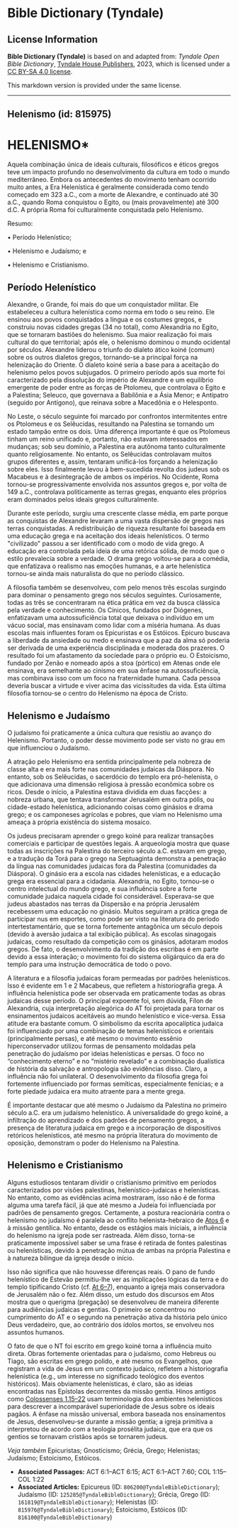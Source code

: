 # Bible Dictionary (Tyndale)

## License Information

**Bible Dictionary (Tyndale)** is based on and adapted from: _Tyndale Open Bible Dictionary_, [Tyndale House Publishers](https://tyndaleopenresources.com/), 2023, which is licensed under a [CC BY-SA 4.0 license](https://creativecommons.org/licenses/by-sa/4.0/legalcode.en).

This markdown version is provided under the same license.



--------------------------------

## Helenismo (id: 815975)

HELENISMO\*
===========

Aquela combinação única de ideais culturais, filosóficos e éticos gregos teve um impacto profundo no desenvolvimento da cultura em todo o mundo mediterrâneo. Embora os antecedentes do movimento tenham ocorrido muito antes, a Era Helenística é geralmente considerada como tendo começado em 323 a.C., com a morte de Alexandre, e continuado até 30 a.C., quando Roma conquistou o Egito, ou (mais provavelmente) até 300 d.C. A própria Roma foi culturalmente conquistada pelo Helenismo.

Resumo:

• Período Helenístico;

• Helenismo e Judaísmo; e

• Helenismo e Cristianismo.

Período Helenístico
-------------------

Alexandre, o Grande, foi mais do que um conquistador militar. Ele estabeleceu a cultura helenística como norma em todo o seu reino. Ele ensinou aos povos conquistados a língua e os costumes gregos, e construiu novas cidades gregas (34 no total), como Alexandria no Egito, que se tornaram bastiões do helenismo. Sua maior realização foi mais cultural do que territorial; após ele, o helenismo dominou o mundo ocidental por séculos. Alexandre liderou o triunfo do dialeto ático koiné (comum) sobre os outros dialetos gregos, tornando\-se a principal força na helenização do Oriente. O dialeto koiné seria a base para a aceitação do helenismo pelos povos subjugados. O primeiro período após sua morte foi caracterizado pela dissolução do império de Alexandre e um equilíbrio emergente de poder entre as forças de Ptolomeu, que controlava o Egito e a Palestina; Seleuco, que governava a Babilônia e a Ásia Menor; e Antípatro (seguido por Antígono), que reinava sobre a Macedônia e o Helesponto.

No Leste, o século seguinte foi marcado por confrontos intermitentes entre os Ptolomeus e os Selêucidas, resultando na Palestina se tornando um estado tampão entre os dois. Uma diferença importante é que os Ptolomeus tinham um reino unificado e, portanto, não estavam interessados em mudanças; sob seu domínio, a Palestina era autônoma tanto culturalmente quanto religiosamente. No entanto, os Selêucidas controlavam muitos grupos diferentes e, assim, tentaram unificá\-los forçando a helenização sobre eles. Isso finalmente levou à bem\-sucedida revolta dos judeus sob os Macabeus e à desintegração de ambos os impérios. No Ocidente, Roma tornou\-se progressivamente envolvida nos assuntos gregos e, por volta de 149 a.C., controlava politicamente as terras gregas, enquanto eles próprios eram dominados pelos ideais gregos culturalmente.

Durante este período, surgiu uma crescente classe média, em parte porque as conquistas de Alexandre levaram a uma vasta dispersão de gregos nas terras conquistadas. A redistribuição de riqueza resultante foi baseada em uma educação grega e na aceitação dos ideais helenísticos. O termo "civilizado" passou a ser identificado com o modo de vida grego. A educação era controlada pela ideia de uma retórica sólida, de modo que o estilo prevalecia sobre a verdade. O drama grego voltou\-se para a comédia, que enfatizava o realismo nas emoções humanas, e a arte helenística tornou\-se ainda mais naturalista do que no período clássico.

A filosofia também se desenvolveu, com pelo menos três escolas surgindo para dominar o pensamento grego nos séculos seguintes. Curiosamente, todas as três se concentraram na ética prática em vez da busca clássica pela verdade e conhecimento. Os Cínicos, fundados por Diógenes, enfatizavam uma autossuficiência total que deixava o indivíduo em um vácuo social, mas ensinavam como lidar com a miséria humana. As duas escolas mais influentes foram os Epicuristas e os Estóicos. Epicuro buscava a liberdade da ansiedade ou medo e ensinava que a paz da alma só poderia ser derivada de uma experiência disciplinada e moderada dos prazeres. O resultado foi um afastamento da sociedade para o próprio eu. O Estoicismo, fundado por Zenão e nomeado após a stoa (pórtico) em Atenas onde ele ensinava, era semelhante ao cinismo em sua ênfase na autossuficiência, mas combinava isso com um foco na fraternidade humana. Cada pessoa deveria buscar a virtude e viver acima das vicissitudes da vida. Esta última filosofia tornou\-se o centro do Helenismo na época de Cristo.

Helenismo e Judaísmo
--------------------

O judaísmo foi praticamente a única cultura que resistiu ao avanço do Helenismo. Portanto, o poder desse movimento pode ser visto no grau em que influenciou o Judaísmo.

A atração pelo Helenismo era sentida principalmente pela nobreza de classe alta e era mais forte nas comunidades judaicas da Diáspora. No entanto, sob os Selêucidas, o sacerdócio do templo era pró\-helenista, o que adicionava uma dimensão religiosa à pressão econômica sobre os ricos. Desde o início, a Palestina estava dividida em duas facções: a nobreza urbana, que tentava transformar Jerusalém em outra pólis, ou cidade\-estado helenística, adicionando coisas como ginásios e drama grego; e os camponeses agrícolas e pobres, que viam no Helenismo uma ameaça à própria existência do sistema mosaico.

Os judeus precisaram aprender o grego koiné para realizar transações comerciais e participar de questões legais. A arqueologia mostra que quase todas as inscrições na Palestina do terceiro século a.C. estavam em grego, e a tradução da Torá para o grego na Septuaginta demonstra a penetração da língua nas comunidades judaicas fora da Palestina (comunidades da Diáspora). O ginásio era a escola nas cidades helenísticas, e a educação grega era essencial para a cidadania. Alexandria, no Egito, tornou\-se o centro intelectual do mundo grego, e sua influência sobre a forte comunidade judaica naquela cidade foi considerável. Esperava\-se que judeus abastados nas terras da Dispersão e na própria Jerusalém recebessem uma educação no ginásio. Muitos seguiram a prática grega de participar nus em esportes, como pode ser visto na literatura do período intertestamentário, que se torna fortemente antagônica um século depois (devido à aversão judaica a tal exibição pública). As escolas sinagogais judaicas, como resultado da competição com os ginásios, adotaram modos gregos. De fato, o desenvolvimento da tradição dos escribas é em parte devido a essa interação; o movimento foi do sistema oligárquico da era do templo para uma instrução democrática de todo o povo.

A literatura e a filosofia judaicas foram permeadas por padrões helenísticos. Isso é evidente em 1 e 2 Macabeus, que refletem a historiografia grega. A influência helenística pode ser observada em praticamente todas as obras judaicas desse período. O principal expoente foi, sem dúvida, Fílon de Alexandria, cuja interpretação alegórica do AT foi projetada para tornar os ensinamentos judaicos aceitáveis ao mundo helenístico e vice\-versa. Essa atitude era bastante comum. O simbolismo da escrita apocalíptica judaica foi influenciado por uma combinação de temas helenísticos e orientais (principalmente persas), e até mesmo o movimento essênio hiperconservador utilizou formas de pensamento moldadas pela penetração do judaísmo por ideias helenísticas e persas. O foco no “conhecimento eterno” e no “mistério revelado” e a combinação dualística de história da salvação e antropologia são evidências disso. Claro, a influência não foi unilateral. O desenvolvimento da filosofia grega foi fortemente influenciado por formas semíticas, especialmente fenícias; e a forte piedade judaica era muito atraente para a mente grega.

É importante destacar que até mesmo o Judaísmo da Palestina no primeiro século a.C. era um judaísmo helenístico. A universalidade do grego koiné, a infiltração do aprendizado e dos padrões de pensamento gregos, a presença de literatura judaica em grego e a incorporação de dispositivos retóricos helenísticos, até mesmo na própria literatura do movimento de oposição, demonstram o poder do Helenismo na Palestina.

Helenismo e Cristianismo
------------------------

Alguns estudiosos tentaram dividir o cristianismo primitivo em períodos caracterizados por visões palestinas, helenístico\-judaicas e helenísticas. No entanto, como as evidências acima mostraram, isso não é de forma alguma uma tarefa fácil, já que até mesmo a Judeia foi influenciada por padrões de pensamento gregos. Certamente, a postura reacionária contra o helenismo no judaísmo é paralela ao conflito helenista\-hebraico de [Atos 6](https://ref.ly/Acts6:1-Acts6:15) e à missão gentílica. No entanto, desde os estágios mais iniciais, a influência do helenismo na igreja pode ser rastreada. Além disso, torna\-se praticamente impossível saber se uma frase é retirada de fontes palestinas ou helenísticas, devido à penetração mútua de ambas na própria Palestina e à natureza bilíngue da igreja desde o início.

Isso não significa que não houvesse diferenças reais. O pano de fundo helenístico de Estevão permitiu\-lhe ver as implicações lógicas da terra e do templo tipificando Cristo (cf. [At 6–7](https://ref.ly/Acts6:1-Acts7:60)), enquanto a igreja mais conservadora de Jerusalém não o fez. Além disso, um estudo dos discursos em Atos mostra que o querigma (pregação) se desenvolveu de maneira diferente para audiências judaicas e gentias. O primeiro se concentrou no cumprimento do AT e o segundo na penetração ativa da história pelo único Deus verdadeiro, que, ao contrário dos ídolos mortos, se envolveu nos assuntos humanos.

O fato de que o NT foi escrito em grego koiné torna a influência muito direta. Obras fortemente orientadas para o judaísmo, como Hebreus ou Tiago, são escritas em grego polido, e até mesmo os Evangelhos, que registram a vida de Jesus em um contexto judaico, refletem a historiografia helenística (e.g., um interesse no significado teológico dos eventos históricos). Mais obviamente helenísticas, é claro, são as ideias encontradas nas Epístolas decorrentes da missão gentia. Hinos antigos como [Colossenses 1\.15–22](https://ref.ly/Col1:15-Col1:22) usam terminologia dos ambientes helenísticos para descrever a incomparável superioridade de Jesus sobre os ideais pagãos. A ênfase na missão universal, embora baseada nos ensinamentos de Jesus, desenvolveu\-se durante a missão gentia; a igreja primitiva a interpretou de acordo com a teologia prosélita judaica, que era que os gentios se tornavam cristãos após se tornarem judeus.

*Veja também* Epicuristas; Gnosticismo; Grécia, Grego; Helenistas; Judaísmo; Estoicismo, Estóicos.

* **Associated Passages:** ACT 6:1–ACT 6:15; ACT 6:1–ACT 7:60; COL 1:15–COL 1:22
* **Associated Articles:** Epicureus (ID: `806200@TyndaleBibleDictionary`); Judaísmo (ID: `125285@TyndaleBibleDictionary`); Grécia, Grego (ID: `161819@TyndaleBibleDictionary`); Helenistas (ID: `815976@TyndaleBibleDictionary`); Estoicismo, Estóicos (ID: `816100@TyndaleBibleDictionary`)

